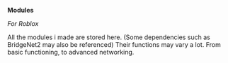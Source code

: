 **Modules**

*For Roblox*

All the modules i made are stored here. (Some dependencies such as BridgeNet2 may also be referenced)
Their functions may vary a lot. From basic functioning, to advanced networking.
